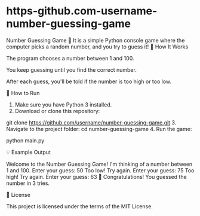 # https-github.com-username-number-guessing-game
Number Guessing Game 🎯
It is a simple Python console game where the computer picks a random number, and you try to guess it!
📜 How It Works

The program chooses a number between 1 and 100.

You keep guessing until you find the correct number.

After each guess, you'll be told if the number is too high or too low.


🚀 How to Run

1. Make sure you have Python 3 installed.
2. Download or clone this repository:

git clone https://github.com/username/number-guessing-game.git
3. Navigate to the project folder:
cd number-guessing-game
4. Run the game:

python main.py



💡 Example Output

Welcome to the Number Guessing Game!
I'm thinking of a number between 1 and 100.
Enter your guess: 50
Too low! Try again.
Enter your guess: 75
Too high! Try again.
Enter your guess: 63
🎉 Congratulations! You guessed the number in 3 tries.

📄 License

This project is licensed under the terms of the MIT License.
